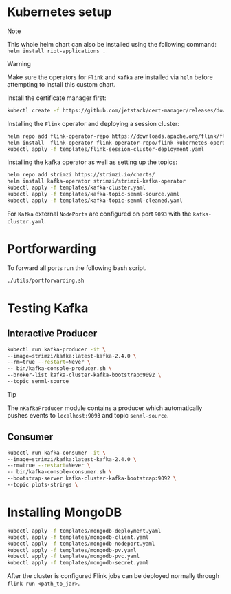 # Kubernetes setup
>[!NOTE]
>This whole helm chart can also be installed using the following command: `helm install riot-applications .`
> >[!WARNING]
> > Make sure the operators for `Flink` and `Kafka` are installed via `helm` before attempting to install this custom chart. 

Install the certificate manager first:
```bash
kubectl create -f https://github.com/jetstack/cert-manager/releases/download/v1.8.2/cert-manager.yaml
```
Installing the `Flink` operator and deploying a session cluster:
```bash
helm repo add flink-operator-repo https://downloads.apache.org/flink/flink-kubernetes-operator-1.8.0/
helm install  flink-operator flink-operator-repo/flink-kubernetes-operator
kubectl apply -f templates/flink-session-cluster-deployment.yaml
```

Installing the kafka operator as well as setting up the topics:
```bash
helm repo add strimzi https://strimzi.io/charts/
helm install kafka-operator strimzi/strimzi-kafka-operator
kubectl apply -f templates/kafka-cluster.yaml 
kubectl apply -f templates/kafka-topic-senml-source.yaml 
kubectl apply -f templates/kafka-topic-senml-cleaned.yaml 
```

For `Kafka` external `NodePorts` are configured on port `9093` with the `kafka-cluster.yaml`.

# Portforwarding
To forward all ports run the following bash script.

```bash
./utils/portforwarding.sh
```

# Testing Kafka

## Interactive Producer

```bash
kubectl run kafka-producer -it \
--image=strimzi/kafka:latest-kafka-2.4.0 \
--rm=true --restart=Never \
-- bin/kafka-console-producer.sh \
--broker-list kafka-cluster-kafka-bootstrap:9092 \
--topic senml-source
```

> [!TIP]
> The `nKafkaProducer` module contains a producer which automatically pushes events to `localhost:9093`
> and topic `senml-source`.

## Consumer
```bash
kubectl run kafka-consumer -it \
--image=strimzi/kafka:latest-kafka-2.4.0 \
--rm=true --restart=Never \
-- bin/kafka-console-consumer.sh \
--bootstrap-server kafka-cluster-kafka-bootstrap:9092 \
--topic plots-strings \
```


# Installing MongoDB

```bash
kubectl apply -f templates/mongodb-deployment.yaml
kubectl apply -f templates/mongodb-client.yaml
kubectl apply -f templates/mongodb-nodeport.yaml
kubectl apply -f templates/mongodb-pv.yaml
kubectl apply -f templates/mongodb-pvc.yaml
kubectl apply -f templates/mongodb-secret.yaml
```

After the cluster is configured Flink jobs can be deployed normally through `flink run <path_to_jar>`.
